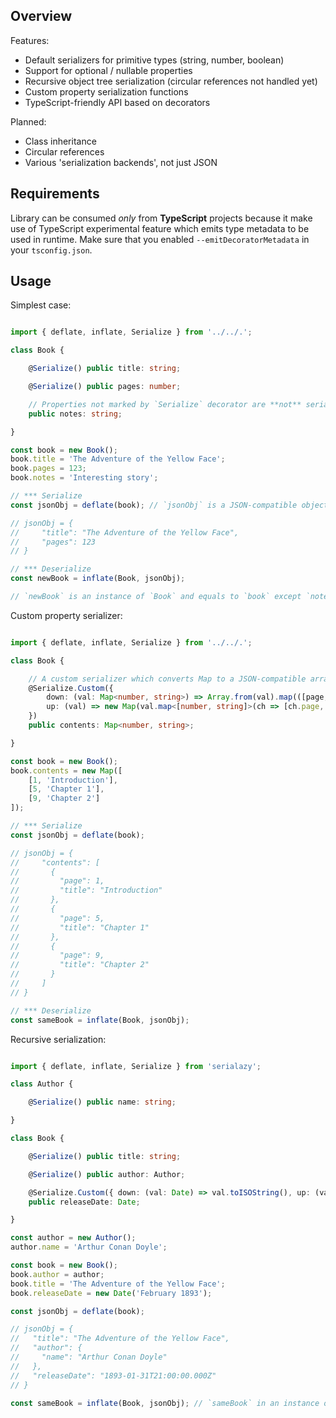
Overview
--------

Features:
- Default serializers for primitive types (string, number, boolean)
- Support for optional / nullable properties
- Recursive object tree serialization (circular references not handled yet)
- Custom property serialization functions
- TypeScript-friendly API based on decorators

Planned:
- Class inheritance
- Circular references
- Various 'serialization backends', not just JSON

Requirements
------------

Library can be consumed _only_ from **TypeScript** projects because it make use of TypeScript experimental feature which emits type metadata to be used in runtime. Make sure that you enabled `--emitDecoratorMetadata` in your `tsconfig.json`.

Usage
-----

Simplest case:

```ts

import { deflate, inflate, Serialize } from '../../.';

class Book {

    @Serialize() public title: string;

    @Serialize() public pages: number;

    // Properties not marked by `Serialize` decorator are **not** serialized
    public notes: string;

}

const book = new Book();
book.title = 'The Adventure of the Yellow Face';
book.pages = 123;
book.notes = 'Interesting story';

// *** Serialize
const jsonObj = deflate(book); // `jsonObj` is a JSON-compatible object (can be safely passed to `JSON.stringify`)

// jsonObj = {
//     "title": "The Adventure of the Yellow Face",
//     "pages": 123
// }

// *** Deserialize
const newBook = inflate(Book, jsonObj);

// `newBook` is an instance of `Book` and equals to `book` except `notes` property which was not serialized

```

Custom property serializer:

```ts

import { deflate, inflate, Serialize } from '../../.';

class Book {

    // A custom serializer which converts Map to a JSON-compatible array of objects
    @Serialize.Custom({
        down: (val: Map<number, string>) => Array.from(val).map(([page, title]) => ({ page, title })),
        up: (val) => new Map(val.map<[number, string]>(ch => [ch.page, ch.title])),
    })
    public contents: Map<number, string>;

}

const book = new Book();
book.contents = new Map([
    [1, 'Introduction'],
    [5, 'Chapter 1'],
    [9, 'Chapter 2']
]);

// *** Serialize
const jsonObj = deflate(book);

// jsonObj = {
//     "contents": [
//       {
//         "page": 1,
//         "title": "Introduction"
//       },
//       {
//         "page": 5,
//         "title": "Chapter 1"
//       },
//       {
//         "page": 9,
//         "title": "Chapter 2"
//       }
//     ]
// }

// *** Deserialize
const sameBook = inflate(Book, jsonObj);

```

Recursive serialization:

```ts

import { deflate, inflate, Serialize } from 'serialazy';

class Author {

    @Serialize() public name: string;

}

class Book {

    @Serialize() public title: string;

    @Serialize() public author: Author;

    @Serialize.Custom({ down: (val: Date) => val.toISOString(), up: (val: string) => new Date(val) })
    public releaseDate: Date;

}

const author = new Author();
author.name = 'Arthur Conan Doyle';

const book = new Book();
book.author = author;
book.title = 'The Adventure of the Yellow Face';
book.releaseDate = new Date('February 1893');

const jsonObj = deflate(book);

// jsonObj = {
//   "title": "The Adventure of the Yellow Face",
//   "author": {
//     "name": "Arthur Conan Doyle"
//   },
//   "releaseDate": "1893-01-31T21:00:00.000Z"
// }

const sameBook = inflate(Book, jsonObj); // `sameBook` in an instance of `Book` and deep equal to `book`

```
